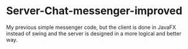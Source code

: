 # Server-Chat-messenger-improved
My previous simple messenger code, but the client is done in JavaFX instead of swing and the server is designed in a more logical and better way.
